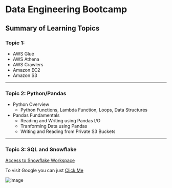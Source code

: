 # Data Engineering Bootcamp

## Summary of Learning Topics
### Topic 1:

* AWS Glue
* AWS Athena
* AWS Crawlers
* Amazon EC2
* Amazon S3

---

### Topic 2: Python/Pandas

* Python Overview
    * Python Functions, Lambda Function, Loops, Data Structures
* Pandas Fundamentals
    * Reading and Writing using Pandas I/O
    * Tranforming Data using Pandas
    * Writing and Reading from Private S3 Buckets

---

### Topic 3: SQL and Snowflake

[Access to Snowflake Workspace](https://app.snowflake.com/ffojzfh/wpa36811/)

To visit Google you can just [Click Me](http://www.google.com)

![image](https://m.media-amazon.com/images/M/MV5BODI4NzMyNjE0MF5BMl5BanBnXkFtZTgwMTcwNzI0MzE@._V1_FMjpg_UX1000_.jpg)
